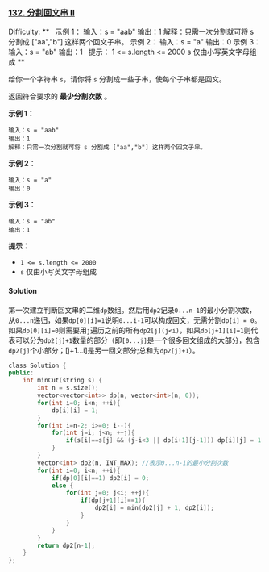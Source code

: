 ### [132\. 分割回文串 II](https://leetcode-cn.com/problems/palindrome-partitioning-ii/)

Difficulty: **   示例 1： 输入：s = "aab" 输出：1 解释：只需一次分割就可将 s 分割成 ["aa","b"] 这样两个回文子串。 示例 2： 输入：s = "a" 输出：0 示例 3： 输入：s = "ab" 输出：1   提示： 1 <= s.length <= 2000 s 仅由小写英文字母组成 **


给你一个字符串 `s`，请你将 `s` 分割成一些子串，使每个子串都是回文。

返回符合要求的 **最少分割次数** 。


**示例 1：**

```
输入：s = "aab"
输出：1
解释：只需一次分割就可将 s 分割成 ["aa","b"] 这样两个回文子串。
```

**示例 2：**

```
输入：s = "a"
输出：0
```

**示例 3：**

```
输入：s = "ab"
输出：1
```

**提示：**

*   `1 <= s.length <= 2000`
*   `s` 仅由小写英文字母组成


#### Solution

第一次建立判断回文串的二维`dp`数组。然后用`dp2`记录`0...n-1`的最小分割次数，从`0...n`递归，如果`dp[0][i]=1`说明`0...i-1`可以构成回文，无需分割`dp[i] = 0`。如果`dp[0][i]=0`则需要用`j`遍历之前的所有`dp2[j](j<i)`，如果`dp[j+1][i]=1`则代表可以分为`dp2[j]+1`数量的部分（即`[0...j]`是一个很多回文组成的大部分，包含`dp2[j]`个小部分；[j+1...i]是另一回文部分;总和为`dp2[j]+1`）。

```cpp
​class Solution {
public:
    int minCut(string s) {
        int n = s.size();
        vector<vector<int>> dp(n, vector<int>(n, 0));
        for(int i=0; i<n; ++i){
            dp[i][i] = 1;
        }
        for(int i=n-2; i>=0; i--){
            for(int j=i; j<n; ++j){
                if(s[i]==s[j] && (j-i<3 || dp[i+1][j-1])) dp[i][j] = 1;
            }
        }
        vector<int> dp2(n, INT_MAX); //表示0...n-1的最小分割次数
        for(int i=0; i<n; ++i){
            if(dp[0][i]==1) dp2[i] = 0;
            else {
                for(int j=0; j<i; ++j){
                    if(dp[j+1][i]==1){
                        dp2[i] = min(dp2[j] + 1, dp2[i]);
                    }
                }
            }
        }
        return dp2[n-1];
    }
};
```